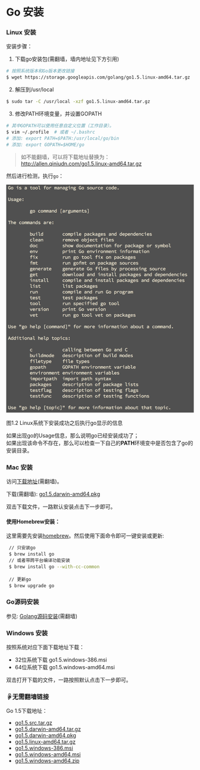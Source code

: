 # Go 安装


### Linux 安装
安装步骤：   
1. 下载go安装包(需翻墙，墙内地址见下方引用)    
  ```sh
  # 按照系统版本和Go版本更改链接
  $ wget https://storage.googleapis.com/golang/go1.5.linux-amd64.tar.gz
  ```
2. 解压到/usr/local
  ```sh
  $ sudo tar -C /usr/local -xzf go1.5.linux-amd64.tar.gz
  ```
3. 修改PATH环境变量，并设置GOPATH
  ```sh
  # 其中GOPATH可以使用任意自定义位置（工作目录）。
  $ vim ~/.profile  # 或者 ~/.bashrc
  # 添加: export PATH=$PATH:/usr/local/go/bin
  # 添加: export GOPATH=$HOME/go
  ```

> 如不能翻墙，可以将下载地址替换为：
> http://allen.qiniudn.com/go1.5.linux-amd64.tar.gz

然后进行检测，执行`go`：

![](../images/1.1.linux.png?raw=true)

图1.2 Linux系统下安装成功之后执行go显示的信息

如果出现go的Usage信息，那么说明go已经安装成功了；   
如果出现该命令不存在，那么可以检查一下自己的**PATH**环境变中是否包含了go的安装目录。

### Mac 安装
访问[下载地址][downlink](需翻墙)。

下载(需翻墙): [go1.5.darwin-amd64.pkg](https://storage.googleapis.com/golang/go1.5.darwin-amd64.pkg)

双击下载文件，一路默认安装点击下一步即可。   

#### 使用Homebrew安装：   
这里需要先安装[homebrew](http://brew.sh/index_zh-cn.html)。然后使用下面命令即可一键安装或更新:   
```sh
 // 只安装go
 $ brew install go
 // 或者带跨平台编译功能安装
 $ brew install go --with-cc-common 
 
 // 更新go
 $ brew upgrade go
```

### Go源码安装
参见: [Golang源码安装](http://golang.org/doc/install/source)(需翻墙)


### Windows 安装
按照系统对应下面下载地址下载：   
 * 32位系统下载 go1.5.windows-386.msi
 * 64位系统下载 go1.5.windows-amd64.msi

双击打开下载的文件，一路按照默认点击下一步即可。


### ☟无需翻墙链接
Go 1.5下载地址：   
* [go1.5.src.tar.gz](http://allen.qiniudn.com/go1.5.src.tar.gz)
* [go1.5.darwin-amd64.tar.gz](http://allen.qiniudn.com/go1.5.darwin-amd64.tar.gz)
* [go1.5.darwin-amd64.pkg](http://allen.qiniudn.com/go1.5.darwin-amd64.pkg)
* [go1.5.linux-amd64.tar.gz](http://allen.qiniudn.com/go1.5.linux-amd64.tar.gz)
* [go1.5.windows-386.msi](http://allen.qiniudn.com/go1.5.windows-386.msi)
* [go1.5.windows-amd64.msi](http://allen.qiniudn.com/go1.5.windows-amd64.msi)
* [go1.5.windows-amd64.zip](http://allen.qiniudn.com/go1.5.windows-amd64.zip)


[downlink]: https://golang.org/dl/ "Go安装包下载"
